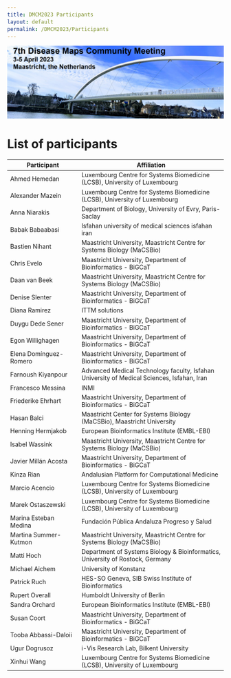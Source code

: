```yaml
---
title: DMCM2023 Participants
layout: default
permalink: /DMCM2023/Participants
---
```

<img src="../../../images/places/DMCM2023_banner.png" alt="DMCM2023"/>

# List of participants

| **Participant** | **Affiliation** | 
---------------|----------------|
| Ahmed Hemedan | Luxembourg Centre for Systems Biomedicine (LCSB), University of Luxembourg |
| Alexander Mazein | Luxembourg Centre for Systems Biomedicine (LCSB), University of Luxembourg |
| Anna Niarakis | Department of Biology, University of Evry, Paris-Saclay |
| Babak Babaabasi | Isfahan university of medical sciences isfahan iran |
| Bastien Nihant | Maastricht University, Maastricht Centre for Systems Biology (MaCSBio) |
| Chris Evelo | Maastricht University, Department of Bioinformatics - BiGCaT |
| Daan van Beek | Maastricht University, Maastricht Centre for Systems Biology (MaCSBio) |
| Denise Slenter | Maastricht University, Department of Bioinformatics - BiGCaT |
| Diana Ramirez | ITTM solutions |
| Duygu Dede Sener | Maastricht University, Department of Bioinformatics - BiGCaT |
| Egon Willighagen | Maastricht University, Department of Bioinformatics - BiGCaT |
| Elena Domínguez-Romero | Maastricht University, Department of Bioinformatics - BiGCaT |
| Farnoush Kiyanpour | Advanced Medical Technology faculty, Isfahan University of Medical Sciences, Isfahan, Iran |
| Francesco Messina | INMI |
| Friederike Ehrhart | Maastricht University, Department of Bioinformatics - BiGCaT |
| Hasan Balci | Maastricht Center for Systems Biology (MaCSBio), Maastricht University |
| Henning Hermjakob | European Bioinformatics Institute (EMBL-EBI) |
| Isabel Wassink | Maastricht University, Maastricht Centre for Systems Biology (MaCSBio) |
| Javier Millán Acosta | Maastricht University, Department of Bioinformatics - BiGCaT |
| Kinza Rian | Andalusian Platform for Computational Medicine |
| Marcio Acencio | Luxembourg Centre for Systems Biomedicine (LCSB), University of Luxembourg |
| Marek Ostaszewski | Luxembourg Centre for Systems Biomedicine (LCSB), University of Luxembourg |
| Marina Esteban Medina | Fundación Pública Andaluza Progreso y Salud
| Martina Summer-Kutmon | Maastricht University, Maastricht Centre for Systems Biology (MaCSBio) |
| Matti Hoch | Department of Systems Biology & Bioinformatics, University of Rostock, Germany |
| Michael Aichem | University of Konstanz |
| Patrick Ruch | HES-SO Geneva, SIB Swiss Institute of Bioinformatics |
| Rupert Overall | Humboldt University of Berlin |
| Sandra Orchard | European Bioinformatics Institute (EMBL-EBI) |
| Susan Coort | Maastricht University, Department of Bioinformatics - BiGCaT |
| Tooba Abbassi-Daloii | Maastricht University, Department of Bioinformatics - BiGCaT |
| Ugur Dogrusoz | i-Vis Research Lab, Bilkent University |
| Xinhui Wang | Luxembourg Centre for Systems Biomedicine (LCSB), University of Luxembourg |
